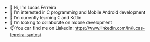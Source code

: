 - 👋 Hi, I’m Lucas Ferreira
- 👀 I’m interested in C programming and Mobile Android development
- 🌱 I’m currently learning C and Kotlin
- 💞️ I’m looking to collaborate on mobile development
- 📫 You can find me on LinkedIn: https://www.linkedin.com/in/lucas-ferreira-santos/

<!---
lublackbr0103/lublackbr0103 is a ✨ special ✨ repository because its `README.md` (this file) appears on your GitHub profile.
You can click the Preview link to take a look at your changes.
--->
